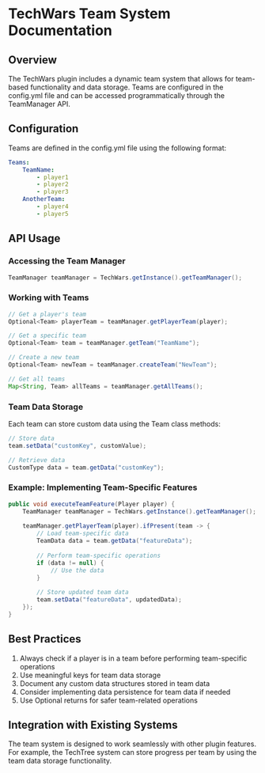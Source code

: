 # TechWars Team System Documentation

## Overview
The TechWars plugin includes a dynamic team system that allows for team-based functionality and data storage. Teams are configured in the config.yml file and can be accessed programmatically through the TeamManager API.

## Configuration
Teams are defined in the config.yml file using the following format:
```yaml
Teams:
    TeamName:
        - player1
        - player2
        - player3
    AnotherTeam:
        - player4
        - player5
```

## API Usage

### Accessing the Team Manager
```java
TeamManager teamManager = TechWars.getInstance().getTeamManager();
```

### Working with Teams
```java
// Get a player's team
Optional<Team> playerTeam = teamManager.getPlayerTeam(player);

// Get a specific team
Optional<Team> team = teamManager.getTeam("TeamName");

// Create a new team
Optional<Team> newTeam = teamManager.createTeam("NewTeam");

// Get all teams
Map<String, Team> allTeams = teamManager.getAllTeams();
```

### Team Data Storage
Each team can store custom data using the Team class methods:
```java
// Store data
team.setData("customKey", customValue);

// Retrieve data
CustomType data = team.getData("customKey");
```

### Example: Implementing Team-Specific Features
```java
public void executeTeamFeature(Player player) {
    TeamManager teamManager = TechWars.getInstance().getTeamManager();
    
    teamManager.getPlayerTeam(player).ifPresent(team -> {
        // Load team-specific data
        TeamData data = team.getData("featureData");
        
        // Perform team-specific operations
        if (data != null) {
            // Use the data
        }
        
        // Store updated team data
        team.setData("featureData", updatedData);
    });
}
```

## Best Practices
1. Always check if a player is in a team before performing team-specific operations
2. Use meaningful keys for team data storage
3. Document any custom data structures stored in team data
4. Consider implementing data persistence for team data if needed
5. Use Optional returns for safer team-related operations

## Integration with Existing Systems
The team system is designed to work seamlessly with other plugin features. For example, the TechTree system can store progress per team by using the team data storage functionality.